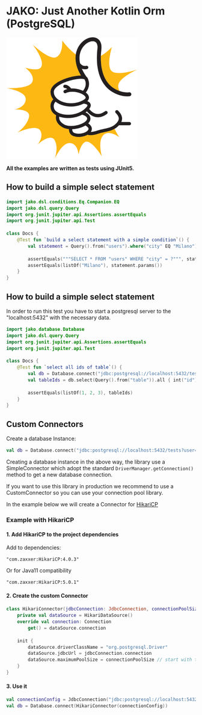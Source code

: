 # JAKO: Just Another Kotlin Orm (PostgreSQL)
![Daikon](./jako.png)

**All the examples are written as tests using JUnit5.**

## How to build a simple select statement
```kotlin
import jako.dsl.conditions.Eq.Companion.EQ
import jako.dsl.query.Query
import org.junit.jupiter.api.Assertions.assertEquals
import org.junit.jupiter.api.Test

class Docs {
    @Test fun `build a select statement with a simple condition`() {
        val statement = Query().from("users").where("city" EQ "Milano")

        assertEquals("""SELECT * FROM "users" WHERE "city" = ?""", statement.toString())
        assertEquals(listOf("Milano"), statement.params())
    }
}
```

## How to build a simple select statement
In order to run this test you have to start a postgresql server to the "localhost:5432" with the necessary data.
```kotlin
import jako.database.Database
import jako.dsl.query.Query
import org.junit.jupiter.api.Assertions.assertEquals
import org.junit.jupiter.api.Test

class Docs {
    @Test fun `select all ids of table`() {
        val db = Database.connect("jdbc:postgresql://localhost:5432/tests?user=user&password=password")
        val tableIds = db.select(Query().from("table")).all { int("id") }

        assertEquals(listOf(1, 2, 3), tableIds)
    }
}
```

## Custom Connectors
Create a database Instance:
```kotlin
val db = Database.connect("jdbc:postgresql://localhost:5432/tests?user=user&password=password")
```
Creating a database instance in the above way, the library use a SimpleConnector which adopt the standard `DriverManager.getConnection()` method to get a new database connection.

If you want to use this library in production we recommend to use a CustomConnector so you can use your connection pool library.

In the example below we will create a Connector for [HikariCP](https://github.com/brettwooldridge/HikariCP) 

### Example with HikariCP
#### 1. Add HikariCP to the project dependencies
Add to dependencies:
```
"com.zaxxer:HikariCP:4.0.3"
```
Or for Java11 compatibility
```
"com.zaxxer:HikariCP:5.0.1"
```
#### 2. Create the custom Connector
```kotlin
class HikariConnector(jdbcConnection: JdbcConnection, connectionPoolSize: Int = 10): DatabaseConnector {
    private val dataSource = HikariDataSource()
    override val connection: Connection
        get() = dataSource.connection

    init {
        dataSource.driverClassName = "org.postgresql.Driver"
        dataSource.jdbcUrl = jdbcConnection.connection
        dataSource.maximumPoolSize = connectionPoolSize // start with this: ((2 * core_count) + number_of_disks)
    }
}
```

#### 3. Use it
```kotlin
val connectionConfig = JdbcConnection("jdbc:postgresql://localhost:5432/tests?user=user&password=password")
val db = Database.connect(HikariConnector(connectionConfig))
```